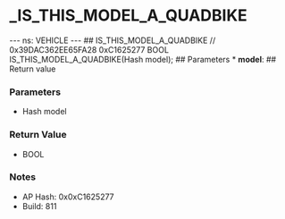 # _IS_THIS_MODEL_A_QUADBIKE

--- ns: VEHICLE --- ## IS_THIS_MODEL_A_QUADBIKE  // 0x39DAC362EE65FA28 0xC1625277 BOOL IS_THIS_MODEL_A_QUADBIKE(Hash model);   ## Parameters * **model**:  ## Return value

### Parameters
* Hash model

### Return Value
* BOOL

### Notes
* AP Hash: 0x0xC1625277
* Build: 811

